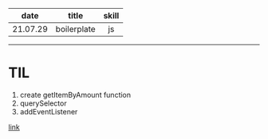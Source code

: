 | date | title | skill |
|:---:|:---:|:---:|
| 21.07.29 | boilerplate | js |


---

# TIL

1. create getItemByAmount function
2. querySelector
3. addEventListener

[link](https://github.com/wuixwui/KDT_HW-Repository)
